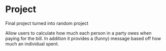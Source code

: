 # Project

Final project turned into random project

Allow users to calculate how much each person in a party owes when paying for the bill. In addition it provides a (funny) message based off how much an individual spent.
